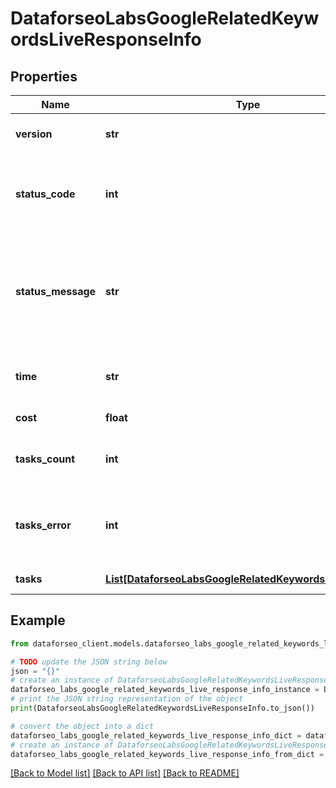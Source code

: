 # DataforseoLabsGoogleRelatedKeywordsLiveResponseInfo


## Properties

Name | Type | Description | Notes
------------ | ------------- | ------------- | -------------
**version** | **str** | the current version of the API | [optional] 
**status_code** | **int** | general status code you can find the full list of the response codes here | [optional] 
**status_message** | **str** | general informational message you can find the full list of general informational messages here | [optional] 
**time** | **str** | total execution time, seconds | [optional] 
**cost** | **float** | total tasks cost, USD | [optional] 
**tasks_count** | **int** | the number of tasks in the tasks array | [optional] 
**tasks_error** | **int** | the number of tasks in the tasks array returned with an error | [optional] 
**tasks** | [**List[DataforseoLabsGoogleRelatedKeywordsLiveTaskInfo]**](DataforseoLabsGoogleRelatedKeywordsLiveTaskInfo.md) | array of tasks | [optional] 

## Example

```python
from dataforseo_client.models.dataforseo_labs_google_related_keywords_live_response_info import DataforseoLabsGoogleRelatedKeywordsLiveResponseInfo

# TODO update the JSON string below
json = "{}"
# create an instance of DataforseoLabsGoogleRelatedKeywordsLiveResponseInfo from a JSON string
dataforseo_labs_google_related_keywords_live_response_info_instance = DataforseoLabsGoogleRelatedKeywordsLiveResponseInfo.from_json(json)
# print the JSON string representation of the object
print(DataforseoLabsGoogleRelatedKeywordsLiveResponseInfo.to_json())

# convert the object into a dict
dataforseo_labs_google_related_keywords_live_response_info_dict = dataforseo_labs_google_related_keywords_live_response_info_instance.to_dict()
# create an instance of DataforseoLabsGoogleRelatedKeywordsLiveResponseInfo from a dict
dataforseo_labs_google_related_keywords_live_response_info_from_dict = DataforseoLabsGoogleRelatedKeywordsLiveResponseInfo.from_dict(dataforseo_labs_google_related_keywords_live_response_info_dict)
```
[[Back to Model list]](../README.md#documentation-for-models) [[Back to API list]](../README.md#documentation-for-api-endpoints) [[Back to README]](../README.md)


